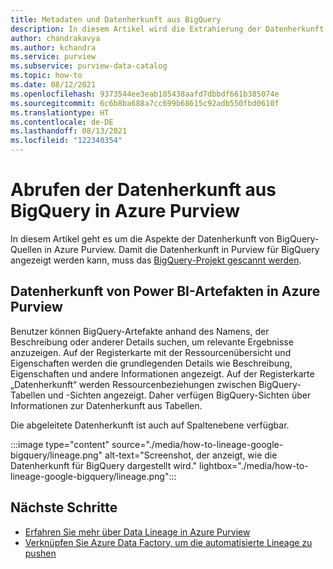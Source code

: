 ```yaml
---
title: Metadaten und Datenherkunft aus BigQuery
description: In diesem Artikel wird die Extrahierung der Datenherkunft aus BigQuery beschrieben.
author: chandrakavya
ms.author: kchandra
ms.service: purview
ms.subservice: purview-data-catalog
ms.topic: how-to
ms.date: 08/12/2021
ms.openlocfilehash: 9373544ee3eab185438aafd7dbbdf661b385074e
ms.sourcegitcommit: 6c6b8ba688a7cc699b68615c92adb550fbd0610f
ms.translationtype: HT
ms.contentlocale: de-DE
ms.lasthandoff: 08/13/2021
ms.locfileid: "122340354"
---
```

# <a name="how-to-get-lineage-from-bigquery-into-azure-purview"></a>Abrufen der Datenherkunft aus BigQuery in Azure Purview

In diesem Artikel geht es um die Aspekte der Datenherkunft von BigQuery-Quellen in Azure Purview. Damit die Datenherkunft in Purview für BigQuery angezeigt werden kann, muss das [BigQuery-Projekt gescannt werden](../purview/register-scan-google-bigquery-source.md). 

## <a name="lineage-of-bigquery-artifacts-in-azure-purview"></a>Datenherkunft von Power BI-Artefakten in Azure Purview

Benutzer können BigQuery-Artefakte anhand des Namens, der Beschreibung oder anderer Details suchen, um relevante Ergebnisse anzuzeigen. Auf der Registerkarte mit der Ressourcenübersicht und Eigenschaften werden die grundlegenden Details wie Beschreibung, Eigenschaften und andere Informationen angezeigt. Auf der Registerkarte „Datenherkunft“ werden Ressourcenbeziehungen zwischen BigQuery-Tabellen und -Sichten angezeigt. Daher verfügen BigQuery-Sichten über Informationen zur Datenherkunft aus Tabellen. 

Die abgeleitete Datenherkunft ist auch auf Spaltenebene verfügbar.

:::image type="content" source="./media/how-to-lineage-google-bigquery/lineage.png" alt-text="Screenshot, der anzeigt, wie die Datenherkunft für BigQuery dargestellt wird." lightbox="./media/how-to-lineage-google-bigquery/lineage.png":::


## <a name="next-steps"></a>Nächste Schritte

- [Erfahren Sie mehr über Data Lineage in Azure Purview](catalog-lineage-user-guide.md)
- [Verknüpfen Sie Azure Data Factory, um die automatisierte Lineage zu pushen](how-to-link-azure-data-factory.md)

